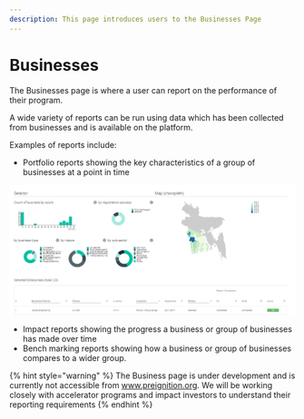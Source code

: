 ```yaml
---
description: This page introduces users to the Businesses Page
---
```


# Businesses

The Businesses page is where a user can report on the performance of their program.

A wide variety of reports can be run using data which has been collected from businesses and is available on the platform.  

Examples of reports include:

* Portfolio reports showing the key characteristics of a group of businesses at a point in time

![Early version of a portfolio report](../../.gitbook/assets/image%20%2853%29.png)

* Impact reports showing the progress a business or group of businesses has made over time
* Bench marking reports showing how a business or group of businesses compares to a wider group.

{% hint style="warning" %}
The Business page is under development and is currently not accessible from www.preignition.org.  We will be working closely with accelerator programs and impact investors to understand their reporting requirements
{% endhint %}

 



